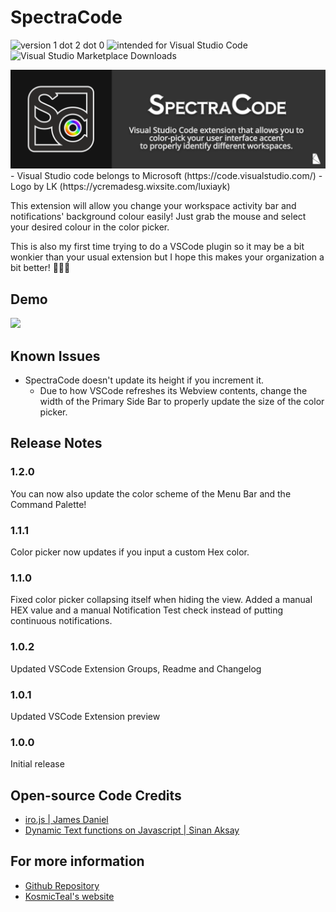 # SpectraCode
![version 1 dot 2 dot 0](https://img.shields.io/badge/version-1.2.0-blue) ![intended for Visual Studio Code](https://img.shields.io/badge/intended%20for-Visual%20Studio%20Code-darkblue) ![Visual Studio Marketplace Downloads](https://img.shields.io/visual-studio-marketplace/i/KosmicTeal.spectracode)

<img src="https://raw.githubusercontent.com/kosmicteal/spectracode/main/img/intro.png">
- Visual Studio code belongs to Microsoft (https://code.visualstudio.com/) 
- Logo by LK (https://ycremadesg.wixsite.com/luxiayk)

This extension will allow you change your workspace activity bar and notifications' background colour easily! Just grab the mouse and select your desired colour in the color picker.

This is also my first time trying to do a VSCode plugin so it may be a bit wonkier than your usual extension but I hope this makes your organization a bit better! 💪💪💪

## Demo
<img src="https://raw.githubusercontent.com/kosmicteal/spectracode/main/img/demo.gif">

## Known Issues

* SpectraCode doesn't update its height if you increment it. 
  * Due to how VSCode refreshes its Webview contents, change the width of the Primary Side Bar to properly update the size of the color picker.

## Release Notes
### 1.2.0
You can now also update the color scheme of the Menu Bar and the Command Palette!
### 1.1.1
Color picker now updates if you input a custom Hex color.
### 1.1.0
Fixed color picker collapsing itself when hiding the view.
Added a manual HEX value and a manual Notification Test check instead of putting continuous notifications.
### 1.0.2
Updated VSCode Extension Groups, Readme and Changelog
### 1.0.1
Updated VSCode Extension preview
### 1.0.0
Initial release

## Open-source Code Credits
* [iro.js | James Daniel](https://iro.js.org/)
* [Dynamic Text functions on Javascript | Sinan Aksay](https://wunnle.com/dynamic-text-color-based-on-background)

## For more information

* [Github Repository](https://github.com/kosmicteal/spectracode)
* [KosmicTeal's website](https://kosmicteal.github.io/)

